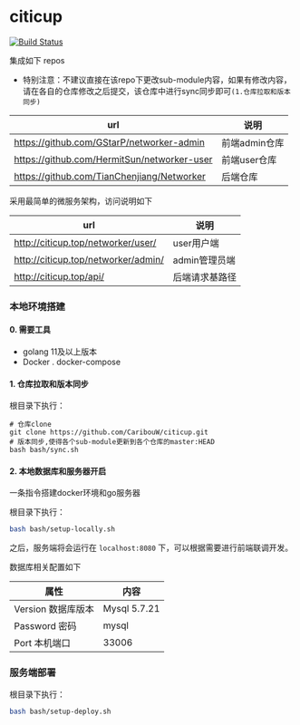 # citicup

[![Build Status](https://travis-ci.com/CaribouW/citicup.svg?branch=master)](https://travis-ci.com/CaribouW/citicup)

集成如下 repos

- 特别注意：不建议直接在该repo下更改sub-module内容，如果有修改内容，请在各自的仓库修改之后提交，该仓库中进行sync同步即可`(1.仓库拉取和版本同步)`

| url                                         | 说明          |
| ------------------------------------------- | ------------- |
| https://github.com/GStarP/networker-admin   | 前端admin仓库 |
| https://github.com/HermitSun/networker-user | 前端user仓库  |
| https://github.com/TianChenjiang/Networker  | 后端仓库      |

采用最简单的微服务架构，访问说明如下

| url                                 | 说明           |
| ----------------------------------- | -------------- |
| http://citicup.top/networker/user/  | user用户端     |
| http://citicup.top/networker/admin/ | admin管理员端  |
| http://citicup.top/api/             | 后端请求基路径 |

### 本地环境搭建

#### 0. 需要工具

- golang 11及以上版本
- Docker . docker-compose

#### 1. 仓库拉取和版本同步

根目录下执行：

```
# 仓库clone
git clone https://github.com/CaribouW/citicup.git
# 版本同步,使得各个sub-module更新到各个仓库的master:HEAD
bash bash/sync.sh
```

#### 2. 本地数据库和服务器开启

一条指令搭建docker环境和go服务器

根目录下执行：

```bash
bash bash/setup-locally.sh
```

之后，服务端将会运行在 `localhost:8080` 下，可以根据需要进行前端联调开发。

数据库相关配置如下

| 属性               | 内容         |
| ------------------ | ------------ |
| Version 数据库版本 | Mysql 5.7.21 |
| Password 密码      | mysql        |
| Port 本机端口      | 33006        |

### 服务端部署

根目录下执行：

```bash
bash bash/setup-deploy.sh
```

